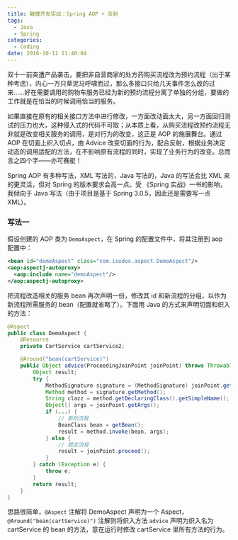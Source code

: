 ```yaml
---
title: 敏捷开发实战：Spring AOP + 反射
tags:
  - Java
  - Spring
categories:
  - Coding
date: 2016-10-11 11:40:04
---
```



双十一前突遭产品袭击，要把非自营商家的处方药购买流程改为预约流程（出于某种考虑），内心一万只草泥马呼啸而过，那么多接口只给几天事件怎么改的过来……好在需要调用的购物车服务已经为新的预约流程分离了单独的分组，要做的工作就是在恰当的时候调用恰当的服务。

<!-- more -->

如果直接在原有的相关接口方法中进行修改，一方面改动面太大，另一方面回归测试的压力也大，这种侵入式的代码不可取；从本质上看，从购买流程改预约流程无非就是改变相关服务的调用，是对行为的改变，这正是 AOP 的施展舞台。通过 AOP 在切面上织入切点，由 Advice 改变切面的行为，配合反射，根据业务决定动态的调用适配的方法，在不影响原有流程的同时，实现了业务行为的改变。总而言之四个字——亦可赛艇！

Spring AOP 有多种写法，XML 写法的，Java 写法的，Java 的写法会比 XML 来的更灵活，但对 Spring 的版本要求会高一点。受 《Spring 实战》一书的影响，我倾向于 Java 写法（由于项目是基于 Spring 3.0.5，因此还是需要写一点 XML）。

### 写法一

假设创建的 AOP 类为 `DemoAspect`，在 Spring 的配置文件中，将其注册到 aop 配置中：

```xml
<bean id="demoAspect" class="com.isudox.aspect.DemoAspect"/>
<aop:aspectj-autoproxy>
  <aop:include name="demoAspect"/>
</aop:aspectj-autoproxy>
```

把流程改造相关的服务 bean 再次声明一份，修改其 id 和新流程的分组，以作为新流程所需服务的 bean（配置就省略了）。下面用 Java 的方式来声明切面和织入的方法：

```java
@Aspect
public class DemoAspect {
    @Resource
    private CartService cartService2;

    @Around("bean(cartService)")
    public Object advice(ProceedingJoinPoint joinPoint) throws Throwable {
        Object result;
        try {
            MethodSignature signature = (MethodSignature) joinPoint.getSignature();
            Method method = signature.getMethod();
            String clazz = method.getDeclaringClass().getSimpleName();
            Object[] args = joinPoint.getArgs();
            if (...) {
                // 新的流程
                BeanClass bean = getBean();
                result = method.invoke(bean, args);
            } else {
                // 既定流程
                result = joinPoint.proceed();
            }
        } catch (Exception e) {
            throw e;
        }
        return result;
    }
}
```

思路很简单，`@Aspect` 注解将 DemoAspect 声明为一个 Aspect，`@Around("bean(cartService)")` 注解则将织入方法 `advice` 声明为织入名为 cartService 的 bean 的方法，意在运行时修改 cartService 里所有方法的行为。
